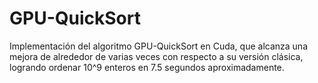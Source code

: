 # GPU-QuickSort
Implementación del algoritmo GPU-QuickSort en Cuda, que alcanza una mejora de alrededor de varias veces con respecto a su versión clásica, logrando ordenar 10^9 enteros en 7.5 segundos aproximadamente.
